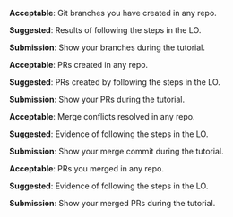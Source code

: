 <panel type="danger" header="`W4.7a` Can explain branching :star:" expanded no-close>
  <include src="../../book/revisionControl/branching/full.md" />
  <panel header=":dart: Evidence" expanded>

<include src="../../book/revisionControl/branching/q-essay-branching-definition.md" />
<include src="../../book/revisionControl/branching/q-essay-merging-definition.md" />

  </panel>
</panel>

<!-- ==================================================================================================== -->

<panel type="danger" header="`W4.7b` Can use Git branching :star:" expanded no-close>
  <include src="../../book/gitAndGithub/branch/full.md" />
  <panel header=":dart: Evidence" expanded>

**Acceptable**: Git branches you have created in any repo.

**Suggested**: Results of following the steps in the LO. 

**Submission**: Show your branches during the tutorial.

  </panel>
</panel>

<!-- ==================================================================================================== -->

<panel type="danger" header="`W4.7c` Can create PRs on GitHub :star:" expanded no-close>
  <include src="../../book/gitAndGithub/createPRs/full.md" />
  <panel header=":dart: Evidence" expanded>

**Acceptable**: PRs created in any repo.

**Suggested**: PRs created by following the steps in the LO. 

**Submission**: Show your PRs during the tutorial.

  </panel>
</panel>

<!-- ==================================================================================================== -->

<panel type="warning" header="`W4.7d` Can use Git to resolve merge conflicts :star::star:" expanded no-close>
  <include src="../../book/gitAndGithub/mergeConflicts/full.md" />
  <panel header=":dart: Evidence" expanded>

**Acceptable**: Merge conflicts resolved in any repo.

**Suggested**: Evidence of following the steps in the LO. 

**Submission**: Show your merge commit during the tutorial.

  </panel>
</panel>

<!-- ==================================================================================================== -->

<panel type="info" header="`W4.7e` Can review and merge PRs on GitHub :star::star::star:" expanded no-close>
  <include src="../../book/gitAndGithub/managePRs/full.md" />
  <panel header=":dart: Evidence" expanded>

**Acceptable**: PRs you merged in any repo.

**Suggested**: Evidence of following the steps in the LO. 

**Submission**: Show your merged PRs during the tutorial.

  </panel>
</panel>
